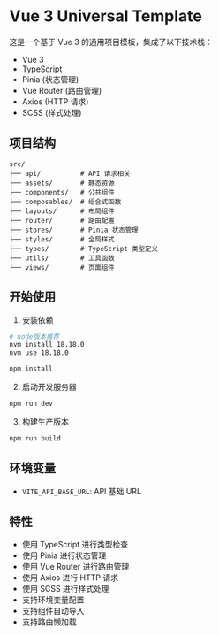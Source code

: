 # Vue 3 Universal Template

这是一个基于 Vue 3 的通用项目模板，集成了以下技术栈：

- Vue 3
- TypeScript
- Pinia (状态管理)
- Vue Router (路由管理)
- Axios (HTTP 请求)
- SCSS (样式处理)

## 项目结构

```
src/
├── api/          # API 请求相关
├── assets/       # 静态资源
├── components/   # 公共组件
├── composables/  # 组合式函数
├── layouts/      # 布局组件
├── router/       # 路由配置
├── stores/       # Pinia 状态管理
├── styles/       # 全局样式
├── types/        # TypeScript 类型定义
├── utils/        # 工具函数
└── views/        # 页面组件
```

## 开始使用

1. 安装依赖

```bash
# node版本推荐
nvm install 18.18.0
nvm use 18.18.0
```

```bash
npm install
```

2. 启动开发服务器

```bash
npm run dev
```

3. 构建生产版本

```bash
npm run build
```

## 环境变量

- `VITE_API_BASE_URL`: API 基础 URL

## 特性

- 使用 TypeScript 进行类型检查
- 使用 Pinia 进行状态管理
- 使用 Vue Router 进行路由管理
- 使用 Axios 进行 HTTP 请求
- 使用 SCSS 进行样式处理
- 支持环境变量配置
- 支持组件自动导入
- 支持路由懒加载
